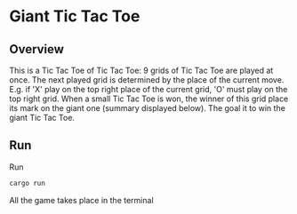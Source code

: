 # Giant Tic Tac Toe

## Overview

This is a Tic Tac Toe of Tic Tac Toe:
9 grids of Tic Tac Toe are played at once.
The next played grid is determined by the place of the current move. E.g. if 'X' play on the top right place of the current grid, 'O' must play on the top right grid.
When a small Tic Tac Toe is won, the winner of this grid place its mark on the giant one (summary displayed below).
The goal it to win the giant Tic Tac Toe.

## Run

Run

```bash
cargo run
```

All the game takes place in the terminal
